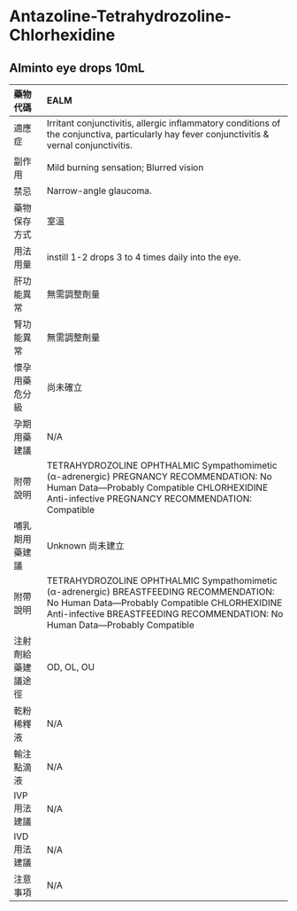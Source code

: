 # Antazoline-Tetrahydrozoline-Chlorhexidine

## Alminto eye drops 10mL

| 藥物代碼 | EALM |
| :--- | :--- |
| 適應症 | Irritant conjunctivitis, allergic inflammatory conditions of the conjunctiva, particularly hay fever conjunctivitis & vernal conjunctivitis. |
| 副作用 | Mild burning sensation; Blurred vision |
| 禁忌 | Narrow-angle glaucoma. |
| 藥物保存方式 | 室溫 |
| 用法用量 | instill 1-2 drops 3 to 4 times daily into the eye. |
| 肝功能異常 | 無需調整劑量 |
| 腎功能異常 | 無需調整劑量 |
| 懷孕用藥危分級 | 尚未確立 |
| 孕期用藥建議 | N/A |
| 附帶說明 | TETRAHYDROZOLINE OPHTHALMIC Sympathomimetic \(α-adrenergic\) PREGNANCY RECOMMENDATION: No Human Data—Probably Compatible CHLORHEXIDINE Anti-infective PREGNANCY RECOMMENDATION: Compatible |
| 哺乳期用藥建議 | Unknown 尚未建立 |
| 附帶說明 | TETRAHYDROZOLINE OPHTHALMIC Sympathomimetic \(α-adrenergic\) BREASTFEEDING RECOMMENDATION: No Human Data—Probably Compatible CHLORHEXIDINE Anti-infective BREASTFEEDING RECOMMENDATION: No Human Data—Probably Compatible |
| 注射劑給藥建議途徑 | OD, OL, OU |
| 乾粉稀釋液 | N/A |
| 輸注點滴液 | N/A |
| IVP 用法建議 | N/A |
| IVD 用法建議 | N/A |
| 注意事項 | N/A |

